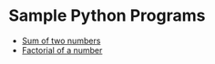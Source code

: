 # Sample Python Programs 

- [Sum of two numbers](/questions/sum_of_two_numbers.md)
- [Factorial of a number](/questions/Factorial_of_a_number.md)
